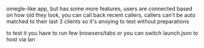 omegle-like app, but has some more features, users are connected based on how old they look, you can call back recent callers, callers can't be auto matched to their last 3 clients so it's anoying to test without preparations

to test it you have to run few browsers/tabs or you can switch launch.json to host via lan
